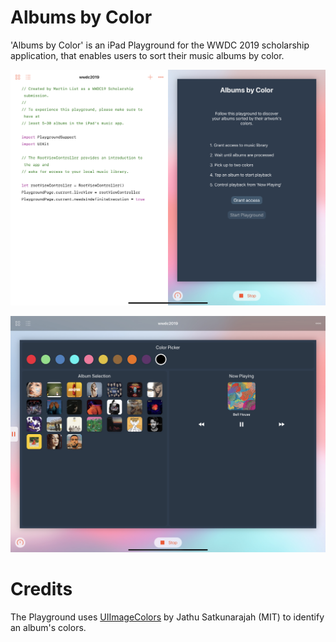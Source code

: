 # Albums by Color
'Albums by Color' is an iPad Playground for the WWDC 2019 scholarship application, that enables users to sort their music albums by  color.

![Screenshot](Screenshot1.JPEG)

![Screenshot](Screenshot2.JPEG)

# Credits
The Playground uses [UIImageColors]( https://github.com/jathu/UIImageColors) by Jathu Satkunarajah (MIT) to identify an album's colors.